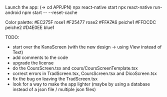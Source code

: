 Launch the app:
(-> cd APPJPN)
npx react-native start
npx react-native run-android
npm start -- --reset-cache

Color palette:
#EC275F rose1
#F25477 rose2
#FFA7A6 peiche1
#FFDCDC peiche2
#D4E0EE blue1

TODO:
- start over the KanaScreen (with the new design -> using View instead of Text)
- add comments to the code
- upgrade the license
- do the CoursScreen.tsx and cours/CoursScreenTemplate.tsx
- correct errors in TradScreen.tsx, CoursScreen.tsx and DicoScreen.tsx
- fix the bug on leaving the TradScreen.tsx
- look for a way to make the app lighter (maybe by using a database instead of a json file / multiple json files)